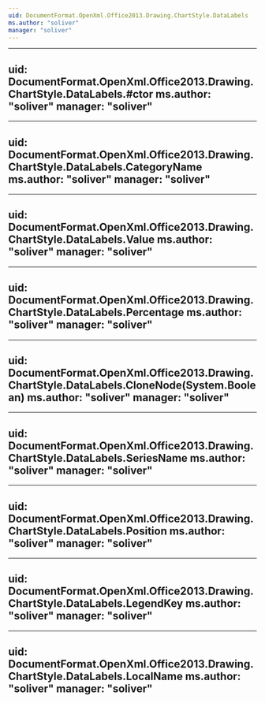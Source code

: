```yaml
---
uid: DocumentFormat.OpenXml.Office2013.Drawing.ChartStyle.DataLabels
ms.author: "soliver"
manager: "soliver"
---
```


---
uid: DocumentFormat.OpenXml.Office2013.Drawing.ChartStyle.DataLabels.#ctor
ms.author: "soliver"
manager: "soliver"
---

---
uid: DocumentFormat.OpenXml.Office2013.Drawing.ChartStyle.DataLabels.CategoryName
ms.author: "soliver"
manager: "soliver"
---

---
uid: DocumentFormat.OpenXml.Office2013.Drawing.ChartStyle.DataLabels.Value
ms.author: "soliver"
manager: "soliver"
---

---
uid: DocumentFormat.OpenXml.Office2013.Drawing.ChartStyle.DataLabels.Percentage
ms.author: "soliver"
manager: "soliver"
---

---
uid: DocumentFormat.OpenXml.Office2013.Drawing.ChartStyle.DataLabels.CloneNode(System.Boolean)
ms.author: "soliver"
manager: "soliver"
---

---
uid: DocumentFormat.OpenXml.Office2013.Drawing.ChartStyle.DataLabels.SeriesName
ms.author: "soliver"
manager: "soliver"
---

---
uid: DocumentFormat.OpenXml.Office2013.Drawing.ChartStyle.DataLabels.Position
ms.author: "soliver"
manager: "soliver"
---

---
uid: DocumentFormat.OpenXml.Office2013.Drawing.ChartStyle.DataLabels.LegendKey
ms.author: "soliver"
manager: "soliver"
---

---
uid: DocumentFormat.OpenXml.Office2013.Drawing.ChartStyle.DataLabels.LocalName
ms.author: "soliver"
manager: "soliver"
---
